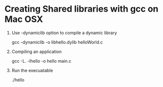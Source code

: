 Creating Shared libraries with gcc on Mac OSX
=============================================

1. Use -dynamiclib option to compile a dynamic library
   
   gcc -dynamiclib -o libhello.dylib helloWorld.c

2. Compiling an application
 
   gcc -L. -lhello -o hello main.c

3. Run the execuatable

   ./hello
